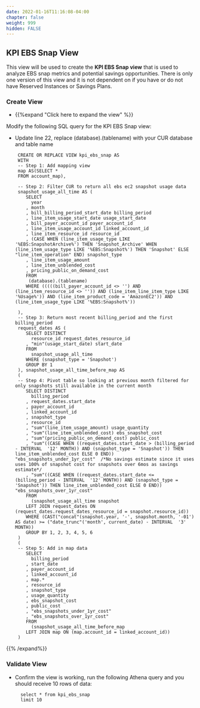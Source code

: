```yaml
---
date: 2022-01-16T11:16:08-04:00
chapter: false
weight: 999
hidden: FALSE
---
```




## KPI EBS Snap View
This view will be used to create the **KPI EBS Snap view** that is used to analyze EBS snap metrics and potential savings opportunities. There is only one version of this view and it is not dependent on if you have or do not have Reserved Instances or Savings Plans.      


### Create View
- {{%expand "Click here to expand the view" %}}

Modify the following SQL query for the KPI EBS Snap view: 
 - Update line 22, replace (database).(tablename) with your CUR database and table name 

		CREATE OR REPLACE VIEW kpi_ebs_snap AS 
		WITH 
		-- Step 1: Add mapping view
		map AS(SELECT *
		FROM account_map),

		-- Step 2: Filter CUR to return all ebs ec2 snapshot usage data
		snapshot_usage_all_time AS (
		   SELECT
			 year
		   , month
		   , bill_billing_period_start_date billing_period
		   , line_item_usage_start_date usage_start_date
		   , bill_payer_account_id payer_account_id
		   , line_item_usage_account_id linked_account_id
		   , line_item_resource_id resource_id
		   , (CASE WHEN (line_item_usage_type LIKE '%EBS:SnapshotArchive%') THEN 'Snapshot_Archive' WHEN (line_item_usage_type LIKE '%EBS:Snapshot%') THEN 'Snapshot' ELSE "line_item_operation" END) snapshot_type
		   , line_item_usage_amount
		   , line_item_unblended_cost
		   , pricing_public_on_demand_cost
		   FROM
			(database).(tablename)
		   WHERE (((((bill_payer_account_id <> '') AND (line_item_resource_id <> '')) AND (line_item_line_item_type LIKE '%Usage%')) AND (line_item_product_code = 'AmazonEC2')) AND (line_item_usage_type LIKE '%EBS:Snapshot%'))

		),	
		-- Step 3: Return most recent billing_period and the first billing_period
		request_dates AS (
		   SELECT DISTINCT
			 resource_id request_dates_resource_id
		   , "min"(usage_start_date) start_date
		   FROM
			 snapshot_usage_all_time
		   WHERE (snapshot_type = 'Snapshot')
		   GROUP BY 1
		), snapshot_usage_all_time_before_map AS 	
		(
		-- Step 4: Pivot table so looking at previous month filtered for only snapshots still available in the current month
		   SELECT DISTINCT
			 billing_period
		   , request_dates.start_date
		   , payer_account_id
		   , linked_account_id
		   , snapshot_type
		   , resource_id
		   , "sum"(line_item_usage_amount) usage_quantity
		   , "sum"(line_item_unblended_cost) ebs_snapshot_cost
		   , "sum"(pricing_public_on_demand_cost) public_cost
		   , "sum"((CASE WHEN ((request_dates.start_date > (billing_period - INTERVAL  '12' MONTH)) AND (snapshot_type = 'Snapshot')) THEN line_item_unblended_cost ELSE 0 END)) "ebs_snapshots_under_1yr_cost"  /*No savings estimate since it uses uses 100% of snapshot cost for snapshots over 6mos as savings estimate*/ 
		   , "sum"((CASE WHEN ((request_dates.start_date <= (billing_period - INTERVAL  '12' MONTH)) AND (snapshot_type = 'Snapshot')) THEN line_item_unblended_cost ELSE 0 END)) "ebs_snapshots_over_1yr_cost"
		   FROM
			 (snapshot_usage_all_time snapshot
		   LEFT JOIN request_dates ON (request_dates.request_dates_resource_id = snapshot.resource_id))
		   WHERE (CAST("concat"(snapshot.year, '-', snapshot.month, '-01') AS date) >= ("date_trunc"('month', current_date) - INTERVAL  '3' MONTH))
		   GROUP BY 1, 2, 3, 4, 5, 6
		)
		(
		-- Step 5: Add in map data
		   SELECT
			 billing_period
		   , start_date
		   , payer_account_id
		   , linked_account_id
		   , map.*
		   , resource_id
		   , snapshot_type
		   , usage_quantity
		   , ebs_snapshot_cost
		   , public_cost
		   , "ebs_snapshots_under_1yr_cost"
		   , "ebs_snapshots_over_1yr_cost"
		   FROM
			 (snapshot_usage_all_time_before_map
		   LEFT JOIN map ON (map.account_id = linked_account_id))
		) 

{{% /expand%}}



### Validate View 
- Confirm the view is working, run the following Athena query and you should receive 10 rows of data:

        select * from kpi_ebs_snap
        limit 10

